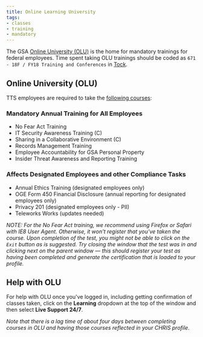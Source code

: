 ```yaml
---
title: Online Learning University
tags:
- classes
- training
- mandatory
---
```


The GSA [Online University (OLU)](https://gsaolu.gsa.gov/) is the home for mandatory trainings for federal employees.  Time spent taking OLU trainings should be coded as `671 - 18F / FY18 Training and Conferences` in [Tock](/tock).

## <a id="online-university">Online University (OLU)</a>

TTS employees are required to take the [following courses](https://goo.gl/tzxAet):

### Mandatory Annual Training for All Employees
* No Fear Act Training
* IT Security Awareness Training (C)
* Sharing in a Collaborative Environment (C)
* Records Management Training
* Employee Accountability for GSA Personal Property
* Insider Threat Awareness and Reporting Training

### Affects Designated Employees and other Compliance Tasks
* Annual Ethics Training (designated employees only)
* OGE Form 450 Financial Disclosure (annual reporting for designated employees only)
* Privacy 201 (designated employees only - PII)
* Teleworks Works (updates needed)

*NOTE: For the *No Fear Act* training, we recommend using Firefox or Safari with IE8 User Agent. Otherwise, it won't register that you've taken the course. Upon completion of the test, you might not be able to click on the `Exit` button as is suggested. Try closing the window that the test was in and clicking next on the parent window &mdash; this should register your test as having been completed and generate the certification that is loaded to your profile.*

## Help with OLU
For help with OLU once you've logged in, including getting confirmation of classes taken, click on the **Learning** dropdown at the top of the window and then select **Live Support 24/7**.

*Note that there is a lag time of about four days between completing courses in OLU and having those courses reflected in your CHRIS profile.*
